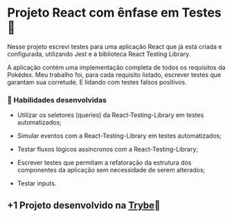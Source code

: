 # Projeto React com ênfase em Testes 🧪

Nesse projeto escrevi testes para uma aplicação React que já está criada e configurada, utilizando Jest e a biblioteca React Testing Library.

A aplicação contém uma implementação completa de todos os requisitos da Pokédex. Meu trabalho foi, para cada requisito listado, escrever testes que garantam sua corretude. E lidando com testes falsos positivos.

### 📝 Habilidades desenvolvidas
* Utilizar os seletores (queries) da React-Testing-Library em testes automatizados;

* Simular eventos com a React-Testing-Library em testes automatizados;

* Testar fluxos lógicos assíncronos com a React-Testing-Library;

* Escrever testes que permitam a refatoração da estrutura dos componentes da aplicação sem necessidade de serem alterados;

* Testar inputs.

## +1 Projeto desenvolvido na [Trybe](https://www.betrybe.com/)💚
